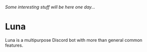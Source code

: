 *Some interesting stuff will be here one day...*

# Luna
Luna is a multipurpose Discord bot with more than general common features.

